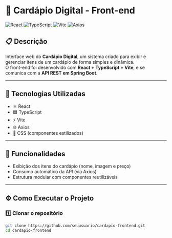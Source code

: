 # 🥗 Cardápio Digital - Front-end

![React](https://img.shields.io/badge/React-18.0-blue?style=for-the-badge&logo=react)
![TypeScript](https://img.shields.io/badge/TypeScript-5.0-blue?style=for-the-badge&logo=typescript)
![Vite](https://img.shields.io/badge/Vite-4.0-yellow?style=for-the-badge&logo=vite)
![Axios](https://img.shields.io/badge/Axios-HTTP%20Client-purple?style=for-the-badge)

## 📋 Descrição

Interface web do **Cardápio Digital**, um sistema criado para exibir e gerenciar itens de um cardápio de forma simples e dinâmica.  
O front-end foi desenvolvido com **React + TypeScript + Vite**, e se comunica com a **API REST em Spring Boot**.

---

## 🚀 Tecnologias Utilizadas

- ⚛️ React
- 🟦 TypeScript
- ⚡ Vite
- 🌐 Axios
- 🎨 CSS (componentes estilizados)

---

## 🧩 Funcionalidades

- Exibição dos itens do cardápio (nome, imagem e preço)
- Consumo automático da API (via Axios)
- Estrutura modular com componentes reutilizáveis

---

## ⚙️ Como Executar o Projeto

### 1️⃣ Clonar o repositório

```bash
git clone https://github.com/seuusuario/cardapio-frontend.git
cd cardapio-frontend
```
